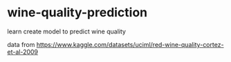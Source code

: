 # wine-quality-prediction

learn create model to predict wine quality 


data from https://www.kaggle.com/datasets/uciml/red-wine-quality-cortez-et-al-2009
